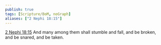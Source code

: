 ```yaml
---
publish: true
tags: [Scripture/BoM, noGraph]
aliases: ["2 Nephi 18:15"]
---
```

[2 Nephi 18:15](https://churchofjesuschrist.org/study/scriptures/bofm/2-ne/18?lang=eng&id=p15#p15) And many among them shall stumble and fall, and be broken, and be snared, and be taken.
